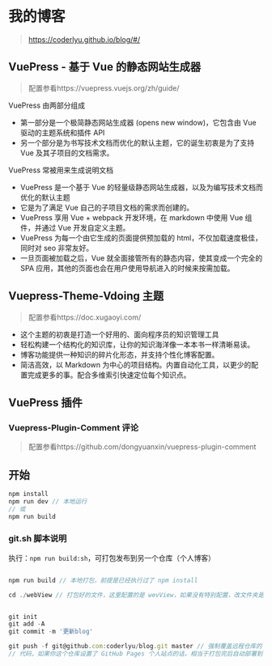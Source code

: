 # 我的博客

> https://coderlyu.github.io/blog/#/

## VuePress - 基于 Vue 的静态网站生成器

> 配置参看https://vuepress.vuejs.org/zh/guide/

VuePress 由两部分组成

- 第一部分是一个极简静态网站生成器 (opens new window)，它包含由 Vue 驱动的主题系统和插件 API
- 另一个部分是为书写技术文档而优化的默认主题，它的诞生初衷是为了支持 Vue 及其子项目的文档需求。

VuePress 常被用来生成说明文档

- VuePress 是一个基于 Vue 的轻量级静态网站生成器，以及为编写技术文档而优化的默认主题
- 它是为了满足 Vue 自己的子项目文档的需求而创建的。
- VuePress 享用 Vue + webpack 开发环境，在 markdown 中使用 Vue 组件，并通过 Vue 开发自定义主题。
- VuePress 为每一个由它生成的页面提供预加载的 html，不仅加载速度极佳，同时对 seo 非常友好。
- 一旦页面被加载之后，Vue 就全面接管所有的静态内容，使其变成一个完全的 SPA 应用，其他的页面也会在用户使用导航进入的时候来按需加载。

## Vuepress-Theme-Vdoing 主题

> 配置参看https://doc.xugaoyi.com/

- 这个主题的初衷是打造一个好用的、面向程序员的知识管理工具
- 轻松构建一个结构化的知识库，让你的知识海洋像一本本书一样清晰易读。
- 博客功能提供一种知识的碎片化形态，并支持个性化博客配置。
- 简洁高效，以 Markdown 为中心的项目结构。内置自动化工具，以更少的配置完成更多的事。配合多维索引快速定位每个知识点。

## VuePress 插件

### Vuepress-Plugin-Comment 评论

> 配置参看https://github.com/dongyuanxin/vuepress-plugin-comment

## 开始

```js
npm install
npm run dev // 本地运行
// 或
npm run build
```

### git.sh 脚本说明

执行：`npm run build:sh`，可打包发布到另一个仓库（个人博客）

```js

npm run build // 本地打包，前提是已经执行过了 npm install

cd ./webView // 打包好的文件，这里配置的是 wevView，如果没有特别配置，改文件夹是在 docs/.vuepress/dist


git init
git add -A
git commit -m '更新blog'

git push -f git@github.com:coderlyu/blog.git master // 强制覆盖远程仓库的 master 分支，这里的 git 仓库改成你自己的，此时提交上去的就是打包好的
// 代码，如果你这个仓库设置了 GitHub Pages 个人站点的话，相当于打包完后自动部署到了你的站点（我这里用来做个人博客网站）
```
